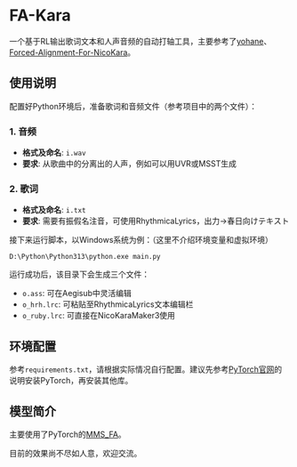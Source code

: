 # FA-Kara
一个基于RL输出歌词文本和人声音频的自动打轴工具，主要参考了[yohane](https://github.com/Japan7/yohane)、[Forced-Alignment-For-NicoKara](https://github.com/oHEILIo/Forced-Alignment-For-NicoKara/)。

## 使用说明
配置好Python环境后，准备歌词和音频文件（参考项目中的两个文件）：

### 1. 音频
- **格式及命名**: `i.wav`
- **要求**: 从歌曲中的分离出的人声，例如可以用UVR或MSST生成

### 2. 歌词
- **格式及命名**: `i.txt`
- **要求**: 需要有振假名注音，可使用RhythmicaLyrics，出力->春日向けテキスト

接下来运行脚本，以Windows系统为例：（这里不介绍环境变量和虚拟环境）
```
D:\Python\Python313\python.exe main.py
```

运行成功后，该目录下会生成三个文件：
- `o.ass`: 可在Aegisub中灵活编辑
- `o_hrh.lrc`: 可粘贴至RhythmicaLyrics文本编辑栏
- `o_ruby.lrc`: 可直接在NicoKaraMaker3使用

## 环境配置
参考`requirements.txt`，请根据实际情况自行配置。建议先参考[PyTorch官网](https://pytorch.org/get-started/locally/)的说明安装PyTorch，再安装其他库。

## 模型简介
主要使用了PyTorch的[MMS_FA](https://arxiv.org/abs/2305.13516)。

目前的效果尚不尽如人意，欢迎交流。